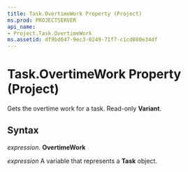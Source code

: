 ```yaml
---
title: Task.OvertimeWork Property (Project)
ms.prod: PROJECTSERVER
api_name:
- Project.Task.OvertimeWork
ms.assetid: df9bd047-9ec3-0249-71f7-c1cd080e34df
---
```



# Task.OvertimeWork Property (Project)

Gets the overtime work for a task. Read-only  **Variant**.


## Syntax

 _expression_. **OvertimeWork**

 _expression_ A variable that represents a **Task** object.


